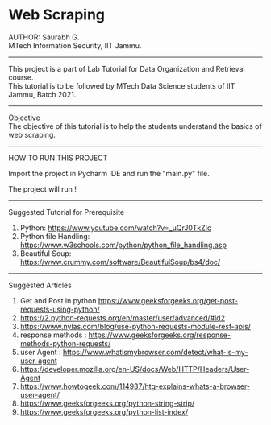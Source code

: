 
# Web Scraping


AUTHOR: 
Saurabh G.  
MTech Information Security, IIT Jammu.

----

This project is a part of Lab Tutorial for Data Organization and Retrieval course.  
This tutorial is to be followed by MTech Data Science students of IIT Jammu, Batch 2021.

----
Objective  
The objective of this tutorial is to help the students understand the basics of web scraping.

---- 
HOW TO RUN THIS PROJECT

Import the project in Pycharm IDE and run the "main.py" file.

The project will run !

----
Suggested Tutorial for Prerequisite  

1. Python: https://www.youtube.com/watch?v=_uQrJ0TkZlc
2. Python file Handling: https://www.w3schools.com/python/python_file_handling.asp  
3. Beautiful Soup: https://www.crummy.com/software/BeautifulSoup/bs4/doc/ 

---- 
Suggested Articles  
1. Get and Post in python https://www.geeksforgeeks.org/get-post-requests-using-python/  
2. https://2.python-requests.org/en/master/user/advanced/#id2
3. https://www.nylas.com/blog/use-python-requests-module-rest-apis/
4. response methods : https://www.geeksforgeeks.org/response-methods-python-requests/
5. user Agent : https://www.whatismybrowser.com/detect/what-is-my-user-agent
6. https://developer.mozilla.org/en-US/docs/Web/HTTP/Headers/User-Agent
7. https://www.howtogeek.com/114937/htg-explains-whats-a-browser-user-agent/
8. https://www.geeksforgeeks.org/python-string-strip/
9. https://www.geeksforgeeks.org/python-list-index/
